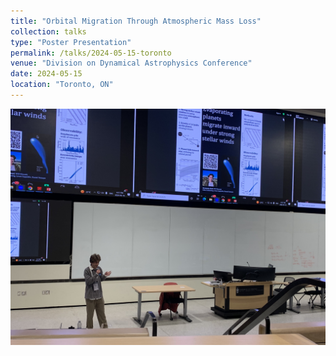```yaml
---
title: "Orbital Migration Through Atmospheric Mass Loss"
collection: talks
type: "Poster Presentation"
permalink: /talks/2024-05-15-toronto
venue: "Division on Dynamical Astrophysics Conference"
date: 2024-05-15
location: "Toronto, ON"
---
```


<img src='/images/toronto_talk.jpg'>

